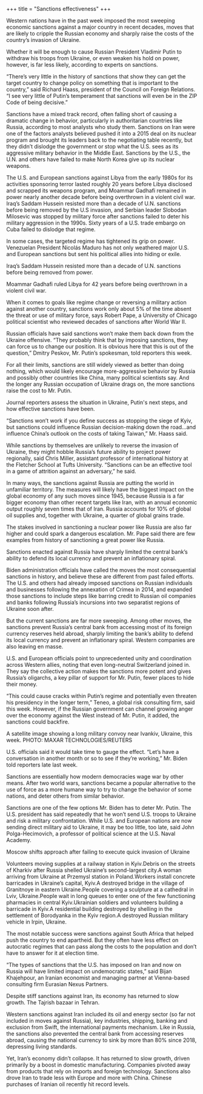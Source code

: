 +++
title = "Sanctions effectiveness"
+++

Western nations have in the past week imposed the most sweeping economic sanctions against a major country in recent decades, moves that are likely to cripple the Russian economy and sharply raise the costs of the country’s invasion of Ukraine.

Whether it will be enough to cause Russian President Vladimir Putin to withdraw his troops from Ukraine, or even weaken his hold on power, however, is far less likely, according to experts on sanctions.

“There’s very little in the history of sanctions that show they can get the target country to change policy on something that is important to the country,” said Richard Haass, president of the Council on Foreign Relations. “I see very little of Putin’s temperament that sanctions will even be in the ZIP Code of being decisive.”

Sanctions have a mixed track record, often falling short of causing a dramatic change in behavior, particularly in authoritarian countries like Russia, according to most analysts who study them. Sanctions on Iran were one of the factors analysts believed pushed it into a 2015 deal on its nuclear program and brought its leaders back to the negotiating table recently, but they didn’t dislodge the government or stop what the U.S. sees as its aggressive military behavior in the Middle East. Sanctions by the U.S., the U.N. and others have failed to make North Korea give up its nuclear weapons.

The U.S. and European sanctions against Libya from the early 1980s for its activities sponsoring terror lasted roughly 20 years before Libya disclosed and scrapped its weapons program, and Moammar Gadhafi remained in power nearly another decade before being overthrown in a violent civil war. Iraq’s Saddam Hussein resisted more than a decade of U.N. sanctions before being removed by the U.S invasion, and Serbian leader Slobodan Milosevic was stopped by military force after sanctions failed to deter his military aggression in the 1990s. Sixty years of a U.S. trade embargo on Cuba failed to dislodge that regime.

In some cases, the targeted regime has tightened its grip on power. Venezuelan President Nicolás Maduro has not only weathered major U.S. and European sanctions but sent his political allies into hiding or exile.


Iraq’s Saddam Hussein resisted more than a decade of U.N. sanctions before being removed from power.

Moammar Gadhafi ruled Libya for 42 years before being overthrown in a violent civil war.

When it comes to goals like regime change or reversing a military action against another country, sanctions work only about 5% of the time absent the threat or use of military force, says Robert Pape, a University of Chicago political scientist who reviewed decades of sanctions after World War II.

Russian officials have said sanctions won’t make them back down from the Ukraine offensive. “They probably think that by imposing sanctions, they can force us to change our position. It is obvious here that this is out of the question,” Dmitry Peskov, Mr. Putin’s spokesman, told reporters this week.

For all their limits, sanctions are still widely viewed as better than doing nothing, which would likely encourage more-aggressive behavior by Russia and possibly other countries like China, many political scientists say. And the longer any Russian occupation of Ukraine drags on, the more sanctions raise the cost to Mr. Putin.

Journal reporters assess the situation in Ukraine, Putin's next steps, and how effective sanctions have been.

“Sanctions won’t work if you define success as stopping the siege of Kyiv, but sanctions could influence Russian decision-making down the road…and influence China’s outlook on the costs of taking Taiwan,” Mr. Haass said.

While sanctions by themselves are unlikely to reverse the invasion of Ukraine, they might hobble Russia’s future ability to project power regionally, said Chris Miller, assistant professor of international history at the Fletcher School at Tufts University. “Sanctions can be an effective tool in a game of attrition against an adversary,” he said.

In many ways, the sanctions against Russia are putting the world in unfamiliar territory. The measures will likely have the biggest impact on the global economy of any such moves since 1945, because Russia is a far bigger economy than other recent targets like Iran, with an annual economic output roughly seven times that of Iran. Russia accounts for 10% of global oil supplies and, together with Ukraine, a quarter of global grains trade.

The stakes involved in sanctioning a nuclear power like Russia are also far higher and could spark a dangerous escalation. Mr. Pape said there are few examples from history of sanctioning a great power like Russia.


Sanctions enacted against Russia have sharply limited the central bank’s ability to defend its local currency and prevent an inflationary spiral.

Biden administration officials have called the moves the most consequential sanctions in history, and believe these are different from past failed efforts. The U.S. and others had already imposed sanctions on Russian individuals and businesses following the annexation of Crimea in 2014, and expanded those sanctions to include steps like barring credit to Russian oil companies and banks following Russia’s incursions into two separatist regions of Ukraine soon after.

But the current sanctions are far more sweeping. Among other moves, the sanctions prevent Russia’s central bank from accessing most of its foreign currency reserves held abroad, sharply limiting the bank’s ability to defend its local currency and prevent an inflationary spiral. Western companies are also leaving en masse.


U.S. and European officials point to unprecedented unity and coordination across Western allies, noting that even long-neutral Switzerland joined in. They say the collective action makes the sanctions more potent and gives Russia’s oligarchs, a key pillar of support for Mr. Putin, fewer places to hide their money.

“This could cause cracks within Putin’s regime and potentially even threaten his presidency in the longer term,” Teneo, a global risk consulting firm, said this week. However, if the Russian government can channel growing anger over the economy against the West instead of Mr. Putin, it added, the sanctions could backfire.


A satellite image showing a long military convoy near Ivankiv, Ukraine, this week.
PHOTO: MAXAR TECHNOLOGIES/REUTERS

U.S. officials said it would take time to gauge the effect. “Let’s have a conversation in another month or so to see if they’re working,” Mr. Biden told reporters late last week.

Sanctions are essentially how modern democracies wage war by other means. After two world wars, sanctions became a popular alternative to the use of force as a more humane way to try to change the behavior of some nations, and deter others from similar behavior.

Sanctions are one of the few options Mr. Biden has to deter Mr. Putin. The U.S. president has said repeatedly that he won’t send U.S. troops to Ukraine and risk a military confrontation. While U.S. and European nations are now sending direct military aid to Ukraine, it may be too little, too late, said John Polga-Hecimovich, a professor of political science at the U.S. Naval Academy.

Moscow shifts approach after failing to execute quick invasion of Ukraine

Volunteers moving supplies at a railway station in Kyiv.Debris on the streets of Kharkiv after Russia shelled Ukraine’s second-largest city.A woman arriving from Ukraine at Przemysl station in Poland.Workers install concrete barricades in Ukraine’s capital, Kyiv.A destroyed bridge in the village of Granitnoye in eastern Ukraine.People covering a sculpture at a cathedral in Lviv, Ukraine.People wait in long queues to enter one of the few functioning pharmacies in central Kyiv.Ukrainian soldiers and volunteers building a barricade in Kyiv.A residential building destroyed by shelling in the settlement of Borodyanka in the Kyiv region.A destroyed Russian military vehicle in Irpin, Ukraine.

The most notable success were sanctions against South Africa that helped push the country to end apartheid. But they often have less effect on autocratic regimes that can pass along the costs to the population and don’t have to answer for it at election time.

“The types of sanctions that the U.S. has imposed on Iran and now on Russia will have limited impact on undemocratic states,” said Bijan Khajehpour, an Iranian economist and managing partner at Vienna-based consulting firm Eurasian Nexus Partners.


Despite stiff sanctions against Iran, its economy has returned to slow growth. The Tajrish bazaar in Tehran.

Western sanctions against Iran included its oil and energy sector (so far not included in moves against Russia), key industries, shipping, banking and exclusion from Swift, the international payments mechanism. Like in Russia, the sanctions also prevented the central bank from accessing reserves abroad, causing the national currency to sink by more than 80% since 2018, depressing living standards.

Yet, Iran’s economy didn’t collapse. It has returned to slow growth, driven primarily by a boost in domestic manufacturing. Companies pivoted away from products that rely on imports and foreign technology. Sanctions also drove Iran to trade less with Europe and more with China. Chinese purchases of Iranian oil recently hit record levels.

